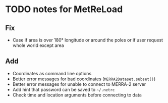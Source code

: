 # TODO notes for MetReLoad

## Fix
- Case if area is over 180° longitude or around the poles or if user request whole world except area

## Add
- Coordinates as command line options
- Better error messages for bad coordinates (`MERRA2Dataset.subset()`)
- Better error messages for unable to connect to MERRA-2 server
- Add hint that password can be saved to `~/.netrc`
- Check time and location arguments before connecting to data